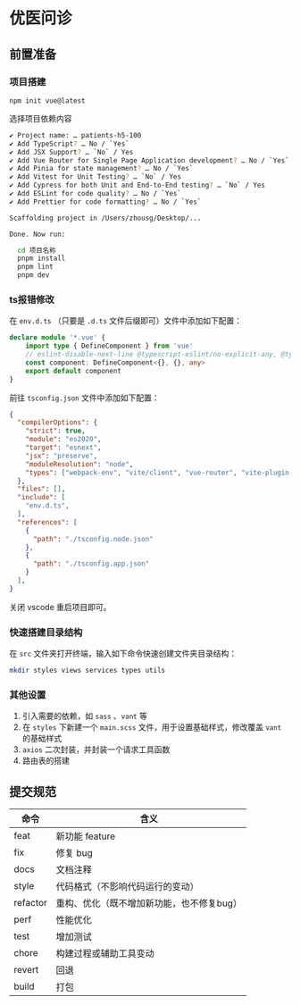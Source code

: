 # 优医问诊

## 前置准备

### 项目搭建
```shell
npm init vue@latest
```

选择项目依赖内容
```bash
✔ Project name: … patients-h5-100
✔ Add TypeScript? … No / `Yes`
✔ Add JSX Support? … `No` / Yes
✔ Add Vue Router for Single Page Application development? … No / `Yes`
✔ Add Pinia for state management? … No / `Yes`
✔ Add Vitest for Unit Testing? … `No` / Yes
✔ Add Cypress for both Unit and End-to-End testing? … `No` / Yes
✔ Add ESLint for code quality? … No / `Yes`
✔ Add Prettier for code formatting? … No / `Yes`

Scaffolding project in /Users/zhousg/Desktop/...

Done. Now run:

  cd 项目名称
  pnpm install
  pnpm lint
  pnpm dev
```

### ts报错修改
在 `env.d.ts` （只要是 `.d.ts` 文件后缀即可）文件中添加如下配置：
```ts
declare module '*.vue' {
    import type { DefineComponent } from 'vue'
    // eslint-disable-next-line @typescript-eslint/no-explicit-any, @typescript-eslint/ban-types
    const component: DefineComponent<{}, {}, any>
    export default component
}
```

前往 `tsconfig.json` 文件中添加如下配置：
```json
{
  "compilerOptions": {
    "strict": true,
    "module": "es2020",
    "target": "esnext",
    "jsx": "preserve",
    "moduleResolution": "node",
    "types": ["webpack-env", "vite/client", "vue-router", "vite-plugin-dts", "@vitejs/plugin-vue"]
  },
  "files": [],
  "include": [
    "env.d.ts",
  ],
  "references": [
    {
      "path": "./tsconfig.node.json"
    },
    {
      "path": "./tsconfig.app.json"
    }
  ],
}
```

关闭 vscode 重启项目即可。

### 快速搭建目录结构
在 `src` 文件夹打开终端，输入如下命令快速创建文件夹目录结构：
```bash
mkdir styles views services types utils
```

### 其他设置
1. 引入需要的依赖，如 `sass` 、`vant` 等
2. 在 `styles` 下新建一个 `main.scss` 文件，用于设置基础样式，修改覆盖 `vant` 的基础样式
3. `axios` 二次封装，并封装一个请求工具函数
4. 路由表的搭建

## 提交规范
|命令|含义|
|-|-|
|feat|新功能 feature|
|fix|修复 bug|
|docs|文档注释|
|style|代码格式（不影响代码运行的变动）|
|refactor|重构、优化（既不增加新功能，也不修复bug）|
|perf|性能优化|
|test|增加测试|
|chore|构建过程或辅助工具变动|
|revert|回退|
|build|打包|